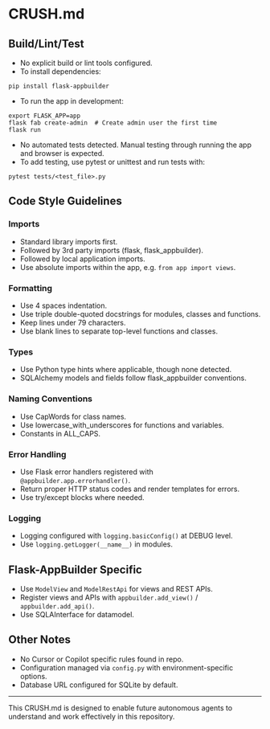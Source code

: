 # CRUSH.md

## Build/Lint/Test

- No explicit build or lint tools configured.
- To install dependencies:
```
pip install flask-appbuilder
```
- To run the app in development:
```
export FLASK_APP=app
flask fab create-admin  # Create admin user the first time
flask run
```
- No automated tests detected. Manual testing through running the app and browser is expected.
- To add testing, use pytest or unittest and run tests with:
```
pytest tests/<test_file>.py
```

## Code Style Guidelines

### Imports
- Standard library imports first.
- Followed by 3rd party imports (flask, flask_appbuilder).
- Followed by local application imports.
- Use absolute imports within the app, e.g. `from app import views`.

### Formatting
- Use 4 spaces indentation.
- Use triple double-quoted docstrings for modules, classes and functions.
- Keep lines under 79 characters.
- Use blank lines to separate top-level functions and classes.

### Types
- Use Python type hints where applicable, though none detected.
- SQLAlchemy models and fields follow flask_appbuilder conventions.

### Naming Conventions
- Use CapWords for class names.
- Use lowercase_with_underscores for functions and variables.
- Constants in ALL_CAPS.

### Error Handling
- Use Flask error handlers registered with `@appbuilder.app.errorhandler()`.
- Return proper HTTP status codes and render templates for errors.
- Use try/except blocks where needed.

### Logging
- Logging configured with `logging.basicConfig()` at DEBUG level.
- Use `logging.getLogger(__name__)` in modules.

## Flask-AppBuilder Specific

- Use `ModelView` and `ModelRestApi` for views and REST APIs.
- Register views and APIs with `appbuilder.add_view()` / `appbuilder.add_api()`.
- Use SQLAInterface for datamodel.

## Other Notes

- No Cursor or Copilot specific rules found in repo.
- Configuration managed via `config.py` with environment-specific options.
- Database URL configured for SQLite by default.

---

This CRUSH.md is designed to enable future autonomous agents to understand and work effectively in this repository.
